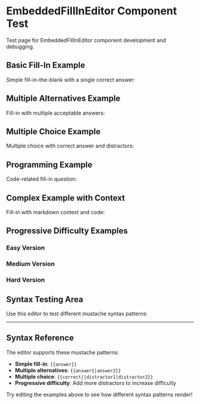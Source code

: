 # EmbeddedFillInEditor Component Test

Test page for EmbeddedFillInEditor component development and debugging.

<script setup lang="ts">
import EmbeddedFillInEditor from '../.vitepress/theme/components/EmbeddedFillInEditor.vue'

// Define complex examples to avoid attribute escaping issues
const atmosphereExample = "The main gas found in Earth's atmosphere is {{Nitrogen||Oxygen|Carbon Dioxide|Hydrogen|Methane}}."
const codeExample = `Given the JavaScript code:

\`\`\`javascript
const items = [1, 2, 3, 4, 5];
const doubled = items.map(x => x * 2);
\`\`\`

The \`map\` method {{returns a new array||modifies the original array|returns undefined|throws an error}}.`
</script>

## Basic Fill-In Example

Simple fill-in-the-blank with a single correct answer:

<EmbeddedFillInEditor initial-value="The capital of France is {{Paris}}." />

## Multiple Alternatives Example

Fill-in with multiple acceptable answers:

<EmbeddedFillInEditor initial-value="JavaScript variables can be declared with {{let|var}}." />

## Multiple Choice Example

Multiple choice with correct answer and distractors:

<EmbeddedFillInEditor :initial-value="atmosphereExample" />

## Programming Example

Code-related fill-in question:

<EmbeddedFillInEditor initial-value="In Go, the operator used to send a value to a channel is {{<-||->|<<|>>|:=}}." />

## Complex Example with Context

Fill-in with markdown context and code:

<EmbeddedFillInEditor :initial-value="codeExample" />

## Progressive Difficulty Examples

### Easy Version
<EmbeddedFillInEditor initial-value="A cat is a type of {{animal||plant}}." />

### Medium Version  
<EmbeddedFillInEditor initial-value="A cat is a type of {{animal||mammal|pet}}." />

### Hard Version
<EmbeddedFillInEditor initial-value="A cat is a type of {{animal||mammal|feline|carnivore|vertebrate}}." />

## Syntax Testing Area

Use this editor to test different mustache syntax patterns:

<EmbeddedFillInEditor initial-value="Edit this text to test different {{syntax||patterns|examples}}!" />

---

## Syntax Reference

The editor supports these mustache patterns:

- **Simple fill-in**: `{{answer}}`
- **Multiple alternatives**: `{{answer1|answer2}}`  
- **Multiple choice**: `{{correct||distractor1|distractor2}}`
- **Progressive difficulty**: Add more distractors to increase difficulty

Try editing the examples above to see how different syntax patterns render!